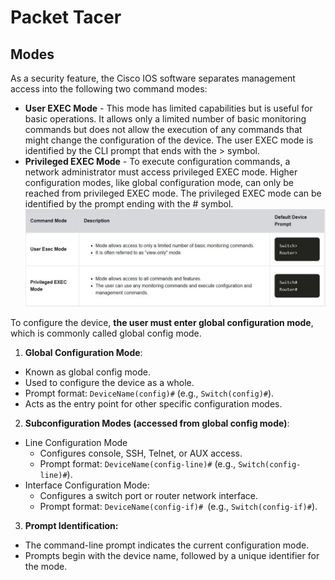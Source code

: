 # Packet Tacer

## Modes
As a security feature, the Cisco IOS software separates management access into the following two command modes:

  - **User EXEC Mode** - This mode has limited capabilities but is useful for basic operations. It allows only a limited number of basic monitoring commands but does not allow the execution of any commands that might change the configuration of the device. The user EXEC mode is identified by the CLI prompt that ends with the > symbol.
  - **Privileged EXEC Mode** - To execute configuration commands, a network administrator must access privileged EXEC mode. Higher configuration modes, like global configuration mode, can only be reached from privileged EXEC mode. The privileged EXEC mode can be identified by the prompt ending with the # symbol.
![image](https://github.com/chrysoprasus/Cyber-Patriot-Windows-Server/blob/main/images/modes.JPG)


To configure the device, **the user must enter global configuration mode**, which is commonly called global config mode.
1. **Global Configuration Mode**:
  - Known as global config mode.
  - Used to configure the device as a whole.
  - Prompt format: `DeviceName(config)#` (e.g., `Switch(config)#`).
  - Acts as the entry point for other specific configuration modes.
2. **Subconfiguration Modes (accessed from global config mode)**:
  - Line Configuration Mode
    - Configures console, SSH, Telnet, or AUX access.
    - Prompt format: `DeviceName(config-line)#` (e.g., `Switch(config-line)#`).
  - Interface Configuration Mode:
    - Configures a switch port or router network interface.
    - Prompt format: `DeviceName(config-if)# `(e.g., `Switch(config-if)#`).
3. **Prompt Identification:**
  - The command-line prompt indicates the current configuration mode.
  - Prompts begin with the device name, followed by a unique identifier for the mode.
